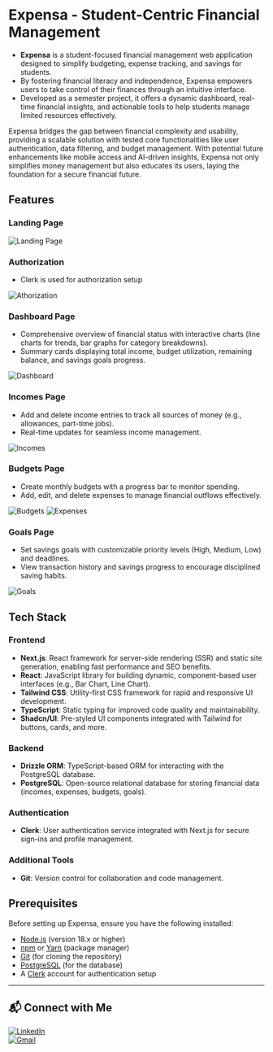 # Expensa - Student-Centric Financial Management

- **Expensa** is a student-focused financial management web application designed to simplify budgeting, expense tracking, and savings for students. 
- By fostering financial literacy and independence, Expensa empowers users to take control of their finances through an intuitive interface.
- Developed as a semester project, it offers a dynamic dashboard, real-time financial insights, and actionable tools to help students manage limited resources effectively.

Expensa bridges the gap between financial complexity and usability, providing a scalable solution with tested core functionalities like user authentication, data filtering, and budget management. With potential future enhancements like mobile access and AI-driven insights, Expensa not only simplifies money management but also educates its users, laying the foundation for a secure financial future.

## Features

### Landing Page
![Landing Page](https://github.com/user-attachments/assets/09fd75c0-9a4f-407b-8ebb-402ffe58cc44)

### Authorization
- Clerk is used for authorization setup

![Athorization](https://github.com/user-attachments/assets/77980b50-0a3a-4bf1-bea2-bc0987069c62)


### Dashboard Page
- Comprehensive overview of financial status with interactive charts (line charts for trends, bar graphs for category breakdowns).
- Summary cards displaying total income, budget utilization, remaining balance, and savings goals progress.

![Dashboard](https://github.com/user-attachments/assets/3fcf2fc8-d2c5-4377-8957-adb63d6fcf3b)

### Incomes Page
- Add and delete income entries to track all sources of money (e.g., allowances, part-time jobs).
- Real-time updates for seamless income management.

![Incomes](https://github.com/user-attachments/assets/ef9c4ef8-fd7e-467f-9cea-275f419a1761)

### Budgets Page
- Create monthly budgets with a progress bar to monitor spending.
- Add, edit, and delete expenses to manage financial outflows effectively.

![Budgets](https://github.com/user-attachments/assets/c38c4dc2-0276-41d9-a074-38639f689fd3)
![Expenses](https://github.com/user-attachments/assets/21d53864-3281-4a95-a406-768bde68ad03)



### Goals Page
- Set savings goals with customizable priority levels (High, Medium, Low) and deadlines.
- View transaction history and savings progress to encourage disciplined saving habits.

![Goals](https://github.com/user-attachments/assets/e96e9223-4a00-463d-9c55-02ed7062be9d)

## Tech Stack

### Frontend
- **Next.js**: React framework for server-side rendering (SSR) and static site generation, enabling fast performance and SEO benefits.
- **React**: JavaScript library for building dynamic, component-based user interfaces (e.g., Bar Chart, Line Chart).
- **Tailwind CSS**: Utility-first CSS framework for rapid and responsive UI development.
- **TypeScript**: Static typing for improved code quality and maintainability.
- **Shadcn/UI**: Pre-styled UI components integrated with Tailwind for buttons, cards, and more.

### Backend
- **Drizzle ORM**: TypeScript-based ORM for interacting with the PostgreSQL database.
- **PostgreSQL**: Open-source relational database for storing financial data (incomes, expenses, budgets, goals).

### Authentication
- **Clerk**: User authentication service integrated with Next.js for secure sign-ins and profile management.

### Additional Tools
- **Git**: Version control for collaboration and code management.

## Prerequisites
Before setting up Expensa, ensure you have the following installed:
- [Node.js](https://nodejs.org/) (version 18.x or higher)
- [npm](https://www.npmjs.com/) or [Yarn](https://yarnpkg.com/) (package manager)
- [Git](https://git-scm.com/) (for cloning the repository)
- [PostgreSQL](https://www.postgresql.org/) (for the database)
- A [Clerk](https://clerk.com/) account for authentication setup

---

## 📬 Connect with Me

[![LinkedIn](https://img.shields.io/badge/LinkedIn-blue?style=flat-square&logo=linkedin)](https://www.linkedin.com/in/aditig5/)  
[![Gmail](https://img.shields.io/badge/Gmail-red?style=flat-square&logo=gmail&logoColor=white)](mailto:the.aditi.gosavi@gmail.com)
